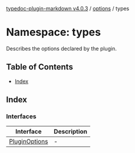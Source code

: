 [typedoc-plugin-markdown v4.0.3](../../../README.md) / [options](../../README.md) / types

# Namespace: types

Describes the options declared by the plugin.

## Table of Contents

* [Index](#index)

## Index

### Interfaces

| Interface                                    | Description |
| -------------------------------------------- | ----------- |
| [PluginOptions](interfaces/PluginOptions.md) | -           |
